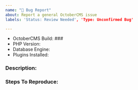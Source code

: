 ```yaml
---
name: "🐛 Bug Report"
about: Report a general OctoberCMS issue
labels: 'Status: Review Needed', 'Type: Unconfirmed Bug'

---
```


- OctoberCMS Build: ### <!-- Or Commit hash if using composer -->
- PHP Version:
- Database Engine: <!-- Remove if not using a database -->
- Plugins Installed: <!-- In the format of Author.Plugin-v1.2.0 -->

### Description:
<!-- Describe the issue encountered and what should actually be happening instead in as much detail as possible-->



### Steps To Reproduce:
<!-- (Describe the steps to reproduce the problem here) -->


